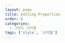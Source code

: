 ```yaml
---
layout: page
title: Editing Properties
order: 8
categories:
  - 그리드 스타일
tags: ['style', '스타일']
---
```

